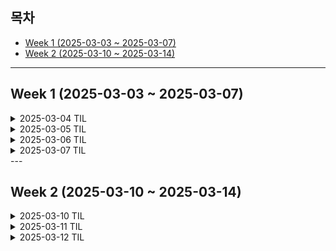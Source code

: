 
## 목차
- [Week 1 (2025-03-03 ~ 2025-03-07)](#week-1-2025-03-03---2025-03-07)
- [Week 2 (2025-03-10 ~ 2025-03-14)](#week-2-2025-03-10---2025-03-14)

---

## Week 1 (2025-03-03 ~ 2025-03-07)

<details>
  <summary>2025-03-04 TIL</summary>

### 오늘의 CS 개념: 보일러 플레이트
- **정의:**  
  어플리케이션을 시작할 때 기본적으로 필요하고, 반복적이며 표준화된 코드나 설정
- **역할:**  
  프로젝트의 초기 설정, 파일 구조, 공통 설정 코드 등을 미리 제공해 개발자가 빠르게 시작할 수 있도록 도움
- **예시:**  
  리액트 앱의 기본 템플릿 코드 등

### Zustand
- **정의:**  
  리액트 애플리케이션의 상태 관리를 위해 만들어진 경량 라이브러리
- **특징:**  
  - 보일러 플레이트 코드가 적어 빠르게 상태관리를 할 수 있음  
  - 최소한의 리렌더링을 유도해 효율적인 상태관리를 지원함
</details>

<details>
  <summary>2025-03-05 TIL</summary>

### 오늘의 CS 개념: 탈중앙화(Decentralization)
- **정의:**  
중앙 기관 없이 여러 참여자가 함께 운영하는 시스템
- **특징:**  
특정 회사, 정부, 중앙은행 등의 중앙 권력이 존재하지 않음
시스템 운영 권한이 여러 사람에게 분배됨

🔍 탈중앙화의 핵심
- 한 사람이 전체 시스템을 통제할 수 없음
- 데이터가 한 곳에 저장되지 않고 여러 곳에 분산됨
- 운영의 투명성과 보안성이 증가

### P2P(Peer-to-Peer)
- **정의:**  
서버 없이 사용자들(Peer)끼리 직접 연결되는 네트워크 방식
- **특징:**  
  - 한쪽(서버)이 아닌, 모든 노드(사용자)가 동등한 역할을 함
  - 파일 공유, 메시지 교환, 거래 등을 직접 수행
  - p2p는 탈중앙화 네트워크를 만드는 한가지 방법
  
</details>


<details>
  <summary>2025-03-06 TIL</summary>

### 오늘의 CS 개념: Flutter
- **특징:**  
  - 구글 개발: 구글에서 만든 오픈소스 UI 프레임워크
  - 크로스 플랫폼: 하나의 코드베이스로 iOS, Android, 웹, 데스크탑 애플리케이션 개발이 가능
  - 위젯 기반: 모든 것이 위젯으로 구성되어 커스텀 UI 제작이 비교적 쉬움 
  - 핫 리로드: 코드 변경 시 앱을 재시작하지 않고도 즉시 반영되어 개발 생산성이 높음
  - 네이티브 성능: 네이티브 코드와 유사한 퍼포먼스를 제공

### Dart
- **특징:**   
  - Flutter의 주 언어: Flutter 어플 개발에 주로 사용됨
  - 객체 지향: 클래스 기반의 객체 지향 프로그래밍 지원
  - 유연한 타입 시스템: 정적 타입과 동적 타입을 모두 지원하여 상황에 맞게 선택 가능
  - JIT/AOT 컴파일: 개발 시 빠른 반영을 위한 JIT와, 배포 시 최적화를 위한 AOT 컴파일을 지원
    - JIT(Just-In-Time) 컴파일: 프로그램이 실행되는 동안 필요할 때마다 코드를 컴파일함
    - AOT (Ahead-Of-Time) 컴파일: 애플리케이션을 배포하기 전에 미리 코드를 컴파일하여 기계어로 변환
  - null safety: 최신 버전부터 null 안전성을 제공하여 안정적인 코드 작성을 할 수 있도록 함


</details>

<details>
  <summary>2025-03-07 TIL</summary>

### 오늘의 CS 개념: Flutter 와 React Native 의 차이
#### Flutter은 운영체제와 소통하지 않는다!
- flutter은 c/c++로 작성된 고성능능 엔진을 실행시켜 ui를 렌더링한다
- 플랫폼에 내장된 네이티브 UI 컴포넌트를 호출하는게 아니란 뜻임
- 장점은 모든 플랫폼에서 일관된 UI를 구성하고
- 운영체제의 기본 UI 요소와 상관없이 비교적 자유로운 커스터마이징이 가능하다다

#### 운영체제의 기본 UI 컴포넌트를 쓰고싶다? 그럼 react native가 답이다!
- 네이티브 컴포넌트를 사용해서 각 플랫폼의 고유한 UI 스타일과 기능을 활용할 수 있다
- javaScript로 운영체제와 소통하기 때문에 복잡한 UI나 애니메이션에서 성능이슈가 발생할 수 있다.

</details>
---

## Week 2 (2025-03-10 ~ 2025-03-14)

<details>
  <summary>2025-03-10 TIL</summary>

### 오늘의 CS 개념: Dart (노마드코더 강의)
- Dart는 구글이 개발한 프로그래밍 언어
- 주로 클라이언트 어플리케이션(모바일, 웹, 데스크탑) 개발에 최적화

### 특징
- Flutter 프레임워크와의 결합으로 빠르고 효율적인 UI 개발이 가능
- 특히 flutter과 dart 둘다 구글에서 만든 것이기 때문에 flutter을 위해 dart 언어를 수정하는게 가능하다는 것이 강력한 장점임
- 초기 실행속도(AOT)와 실행 중 최적화(JIT) 컴파일을 둘다 지원
- 즉, 개발 중에는 JIT으로 빠르게 코드를 실행하고 디버깅이 가능
- 배포시에는 AOT로 미리 컴파일해 빠른 실행 및 성능 최적화가 가능
- Null Safety를 지원해 안전한 코딩이 가능


</details>
<details>
  <summary>2025-03-11 TIL</summary>

### 오늘의 CS 개념: MVVC 아키텍처
#### MVVC 아키텍처는 애플리케이션의 각 구성 요소를 역할별로 분리하여, 유지보수성과 테스트 용이성을 높이고 코드의 재사용성을 강화하는 디자인 패턴이다.

#### 주요 구성요소:

- Model:
  - 앱에서 사용하는 데이터나 비즈니스 로직을 담당합니다. 예를 들어, 서버에서 받아온 데이터, 데이터베이스 접근, 비즈니스 규칙 등이 Model에 포함됩니다.

- View:
  - 사용자에게 보여지는 UI를 의미합니다. 버튼, 텍스트, 이미지 등 화면 구성 요소가 여기에 해당하며, 가능한 한 로직이 없이 단순히 데이터를 표시하는 역할을 합니다.

- ViewModel (또는 ViewController로 변형한 MVVC의 경우):
  - Model과 View 사이의 중간 계층입니다. Model로부터 데이터를 받아 가공하고, View에 표시하기 적합한 형태로 변환해 제공합니다. 또한 사용자 입력을 받아 Model에 전달하는 역할도 수행합니다.

#### MVVC (혹은 MVVM)의 장점:

- 분리된 관심사:
  - UI와 비즈니스 로직을 분리하여 코드가 깔끔해지고, 유지보수가 용이해집니다.

- 테스트 용이성:
  - ViewModel이나 Model 단위의 테스트가 독립적으로 가능해집니다.

- 재사용성:
  - ViewModel을 여러 View에서 재사용할 수 있어 코드 중복을 줄일 수 있습니다.

</details>

<details>
  <summary>2025-03-12 TIL</summary>

### 오늘의 CS 개념: MVVC 아키텍처 플로우 

#### 1. 사용자 상호작용 (View)
- **사용자 이벤트 발생**: 사용자가 버튼 클릭, 입력 등 UI 상호작용을 합니다.
- **이벤트 전달**: View는 사용자의 입력이나 이벤트를 감지하고 이를 ViewModel에 전달합니다.

#### 2. 이벤트 처리 (ViewModel)
- **비즈니스 로직 수행**: 전달받은 이벤트에 따라 필요한 비즈니스 로직을 실행합니다.
- **데이터 요청 및 업데이트**: 필요한 경우 Model에 데이터를 요청하거나 변경합니다.
- **상태 업데이트 및 알림**: 데이터가 변경되면 내부 상태를 업데이트하고, 이 변화를 View에 알리기 위해 관찰자 패턴(예: `notifyListeners()`)을 사용합니다.

#### 3. 데이터 관리 (Model)
- **데이터 저장 및 처리**: 애플리케이션의 핵심 데이터(예: 사용자 정보, API 응답 데이터 등)를 관리합니다.
- **데이터 반환**: ViewModel의 요청에 따라 데이터를 제공하거나, 데이터를 갱신합니다.

#### 4. UI 업데이트 (View)
- **데이터 바인딩**: ViewModel로부터 전달받은 업데이트된 데이터를 기반으로 UI를 갱신합니다.
- **실시간 반영**: 변경된 상태나 데이터가 자동으로 View에 반영되어 사용자에게 최신 정보가 표시됩니다.

---

### 플로우 요약

1. **사용자 → View**: 사용자 상호작용 발생  
2. **View → ViewModel**: 이벤트 전달 및 비즈니스 로직 실행  
3. **ViewModel → Model**: 데이터 요청 및 업데이트  
4. **Model → ViewModel**: 처리된 데이터 반환  
5. **ViewModel → View**: 가공된 데이터와 상태 변경 알림  
6. **View**: UI 업데이트 및 사용자에게 결과 표시

---

MVVC 패턴은 UI와 비즈니스 로직, 데이터 관리 간의 관심사를 분리하여 코드의 유지보수성과 테스트 용이성을 높입니다.





</details>
